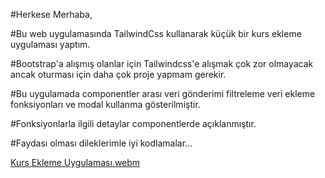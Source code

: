 #Herkese Merhaba,

#Bu web uygulamasında TailwindCss kullanarak küçük bir kurs ekleme uygulaması yaptım.

#Bootstrap'a alışmış olanlar için Tailwindcss'e alışmak çok zor olmayacak ancak oturması için daha çok proje yapmam gerekir.

#Bu uygulamada componentler arası veri gönderimi filtreleme veri ekleme fonksiyonları ve modal kullanma gösterilmiştir.

#Fonksiyonlarla ilgili detaylar componentlerde açıklanmıştır.

#Faydası olması dileklerimle iyi kodlamalar...


[Kurs Ekleme Uygulaması.webm](https://user-images.githubusercontent.com/108414013/231973078-838e8bc6-f8f8-4b16-9a7a-c9483b2decc7.webm)
